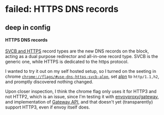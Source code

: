 # failed: HTTPS DNS records

## deep in config

#### HTTPS DNS records

[SVCB and HTTPS](https://datatracker.ietf.org/doc/draft-ietf-dnsop-svcb-https/) record types
are the new DNS records on the block,
acting as a dual purpose redirector and all-in-one record type.
SVCB is the generic one,
while HTTPS is dedicated to the https protocol.

I wanted to try it out on my self hosted setup,
so I turned on the seeting in chrome
[`chrome://flags/#use-dns-https-svcb-alpn`](chrome://flags/#use-dns-https-svcb-alpn),
set [alpn](https://www.iana.org/assignments/tls-extensiontype-values/tls-extensiontype-values.xhtml#table-alpn-protocol-ids)
to `http/1.1,h2`,
and promptly discovered nothing changed.

Upon closer inspection,
I think the chrome flag only uses it for HTTP3 and not HTTP2,
which is an issue,
since I'm testing it with [envoyproxy/gateway](https://github.com/envoyproxy/gateway),
and implementation of [Gateway API](https://gateway-api.sigs.k8s.io/),
and that doesn't yet (transparently) support HTTP3,
even if envoy itself does.
